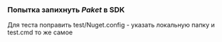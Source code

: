 ### Попытка запихнуть *Paket* в SDK

Для теста поправить test/Nuget.config - указать локальную папку и 
test.cmd то же самое  